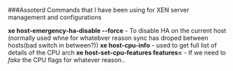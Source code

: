 ###Assoterd Commands that I have been using for XEN server management and configurations

**xe host-emergency-ha-disable --force** - To disable HA on the current host (normally used whne for whatebver reason sync has droped between hosts(bad switch in between?))
**xe host-cpu-info** - used to get full list of details of the CPU arch
**xe host-set-cpu-features features=<FEATURES>** - If we need to *fake* the CPU flags for whatever reason..
